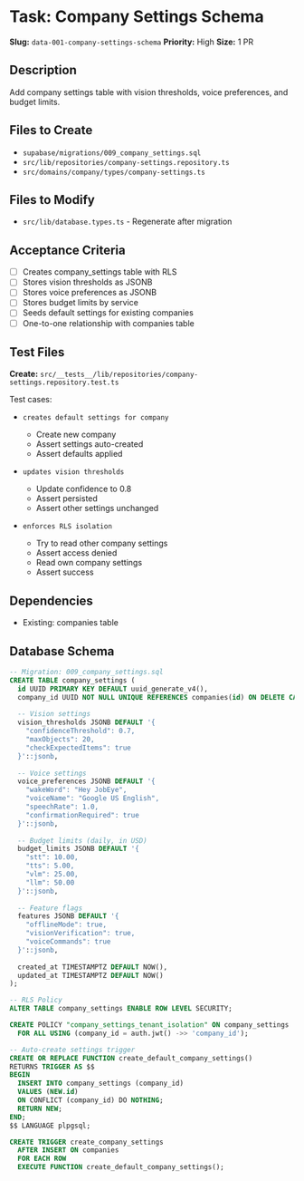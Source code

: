 # Task: Company Settings Schema

**Slug:** `data-001-company-settings-schema`
**Priority:** High
**Size:** 1 PR

## Description
Add company settings table with vision thresholds, voice preferences, and budget limits.

## Files to Create
- `supabase/migrations/009_company_settings.sql`
- `src/lib/repositories/company-settings.repository.ts`
- `src/domains/company/types/company-settings.ts`

## Files to Modify
- `src/lib/database.types.ts` - Regenerate after migration

## Acceptance Criteria
- [ ] Creates company_settings table with RLS
- [ ] Stores vision thresholds as JSONB
- [ ] Stores voice preferences as JSONB
- [ ] Stores budget limits by service
- [ ] Seeds default settings for existing companies
- [ ] One-to-one relationship with companies table

## Test Files
**Create:** `src/__tests__/lib/repositories/company-settings.repository.test.ts`

Test cases:
- `creates default settings for company`
  - Create new company
  - Assert settings auto-created
  - Assert defaults applied
  
- `updates vision thresholds`
  - Update confidence to 0.8
  - Assert persisted
  - Assert other settings unchanged
  
- `enforces RLS isolation`
  - Try to read other company settings
  - Assert access denied
  - Read own company settings
  - Assert success

## Dependencies
- Existing: companies table

## Database Schema
```sql
-- Migration: 009_company_settings.sql
CREATE TABLE company_settings (
  id UUID PRIMARY KEY DEFAULT uuid_generate_v4(),
  company_id UUID NOT NULL UNIQUE REFERENCES companies(id) ON DELETE CASCADE,
  
  -- Vision settings
  vision_thresholds JSONB DEFAULT '{
    "confidenceThreshold": 0.7,
    "maxObjects": 20,
    "checkExpectedItems": true
  }'::jsonb,
  
  -- Voice settings  
  voice_preferences JSONB DEFAULT '{
    "wakeWord": "Hey JobEye",
    "voiceName": "Google US English",
    "speechRate": 1.0,
    "confirmationRequired": true
  }'::jsonb,
  
  -- Budget limits (daily, in USD)
  budget_limits JSONB DEFAULT '{
    "stt": 10.00,
    "tts": 5.00,
    "vlm": 25.00,
    "llm": 50.00
  }'::jsonb,
  
  -- Feature flags
  features JSONB DEFAULT '{
    "offlineMode": true,
    "visionVerification": true,
    "voiceCommands": true
  }'::jsonb,
  
  created_at TIMESTAMPTZ DEFAULT NOW(),
  updated_at TIMESTAMPTZ DEFAULT NOW()
);

-- RLS Policy
ALTER TABLE company_settings ENABLE ROW LEVEL SECURITY;

CREATE POLICY "company_settings_tenant_isolation" ON company_settings
  FOR ALL USING (company_id = auth.jwt() ->> 'company_id');

-- Auto-create settings trigger
CREATE OR REPLACE FUNCTION create_default_company_settings()
RETURNS TRIGGER AS $$
BEGIN
  INSERT INTO company_settings (company_id)
  VALUES (NEW.id)
  ON CONFLICT (company_id) DO NOTHING;
  RETURN NEW;
END;
$$ LANGUAGE plpgsql;

CREATE TRIGGER create_company_settings
  AFTER INSERT ON companies
  FOR EACH ROW
  EXECUTE FUNCTION create_default_company_settings();
```